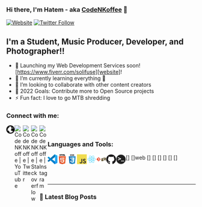 ### Hi there, I'm Hatem - aka [CodeNKoffee][website] 👋

[![Website](https://img.shields.io/website?label=CodeNKoffee.com&style=for-the-badge&url=https%3A%2F%2FCodeNKoffee.com)](https://www.fiverr.com/solifuse)
[![Twitter Follow](https://img.shields.io/twitter/follow/iamsolifuse?color=1DA1F2&logo=twitter&style=for-the-badge)](https://twitter.com/iamsolifuse)

## I'm a Student, Music Producer, Developer, and Photographer!!

- 🔭 Launching my Web Development Services soon! [https://www.fiverr.com/solifuse][website]!
- 🌱 I’m currently learning everything 🤣
- 👯 I’m looking to collaborate with other content creators
- 🥅 2022 Goals: Contribute more to Open Source projects
- ⚡ Fun fact: I love to go MTB shredding

### Connect with me:

[<img align="left" alt="fiverr.com/solifuse" width="22px" src="https://raw.githubusercontent.com/iconic/open-iconic/master/svg/globe.svg" />][website]
[<img align="left" alt="CodeNKoffe | YouTube" width="22px" src="https://cdn.jsdelivr.net/npm/simple-icons@v3/icons/youtube.svg" />][youtube]
[<img align="left" alt="CodeNKoffe | Twitter" width="22px" src="https://cdn.jsdelivr.net/npm/simple-icons@v3/icons/twitter.svg" />][twitter]
[<img align="left" alt="CodeNKoffe | Stackoverflow" width="22px" src="https://cdn.jsdelivr.net/npm/simple-icons@v3/icons/stackoverflow.svg" />][stackoverflow]
[<img align="left" alt="CodeNKoffe | Instagram" width="22px" src="https://cdn.jsdelivr.net/npm/simple-icons@v3/icons/instagram.svg" />][instagram]

<br />

### Languages and Tools:

[<img align="left" alt="Visual Studio Code" width="26px" src="https://raw.githubusercontent.com/github/explore/80688e429a7d4ef2fca1e82350fe8e3517d3494d/topics/visual-studio-code/visual-studio-code.png" />]
[<img align="left" alt="HTML5" width="26px" src="https://raw.githubusercontent.com/github/explore/80688e429a7d4ef2fca1e82350fe8e3517d3494d/topics/html/html.png" />]web
[<img align="left" alt="CSS3" width="26px" src="https://raw.githubusercontent.com/github/explore/80688e429a7d4ef2fca1e82350fe8e3517d3494d/topics/css/css.png" />]
[<img align="left" alt="JavaScript" width="26px" src="https://raw.githubusercontent.com/github/explore/80688e429a7d4ef2fca1e82350fe8e3517d3494d/topics/javascript/javascript.png" />]
[<img align="left" alt="React" width="26px" src="https://raw.githubusercontent.com/github/explore/80688e429a7d4ef2fca1e82350fe8e3517d3494d/topics/react/react.png" />]
[<img align="left" alt="Git" width="26px" src="https://raw.githubusercontent.com/github/explore/80688e429a7d4ef2fca1e82350fe8e3517d3494d/topics/git/git.png" />]
[<img align="left" alt="GitHub" width="26px" src="https://raw.githubusercontent.com/github/explore/78df643247d429f6cc873026c0622819ad797942/topics/github/github.png" />]
[<img align="left" alt="Terminal" width="26px" src="https://raw.githubusercontent.com/github/explore/80688e429a7d4ef2fca1e82350fe8e3517d3494d/topics/terminal/terminal.png" />]

<br />
<br />

---

<!--END_SECTION:activity-->


### 🚨 Latest Blog Posts
<!-- BLOG-POST-LIST:START -->
<!-- BLOG-POST-LIST:END -->

[website]: https://www.fiverr.com/solifuse
[twitter]: https://twitter.com/iamsolifuse
[youtube]: https://www.youtube.com/channel/UCXMxvr1Ln_cvVOKzP5wBluQ
[stackoverflow]: https://stackoverflow.com/users/17740821/codenkoffee
[instagram]: https://www.instagram.com/codenkoffee/

